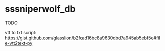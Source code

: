 # sssniperwolf_db

TODO

vtt to txt script:
https://gist.github.com/glasslion/b2fcad16bc8a9630dbd7a945ab5ebf5e#file-vtt2text-py